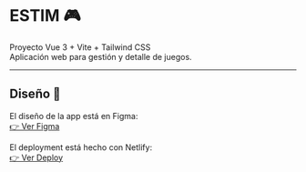 # ESTIM 🎮

Proyecto Vue 3 + Vite + Tailwind CSS  
Aplicación web para gestión y detalle de juegos.

---

## Diseño 🎨

El diseño de la app está en Figma:  
[👉 Ver Figma](https://www.figma.com/design/xMzb626wVgzNjCdRz4s3AN/ESTIM?m=auto&t=cUe8fYBZEWOz3ITJ-6)

El deployment está hecho con Netlify:                                                                                                                                                                                  
[👉 Ver Deploy](https://estimapp.netlify.app/)
